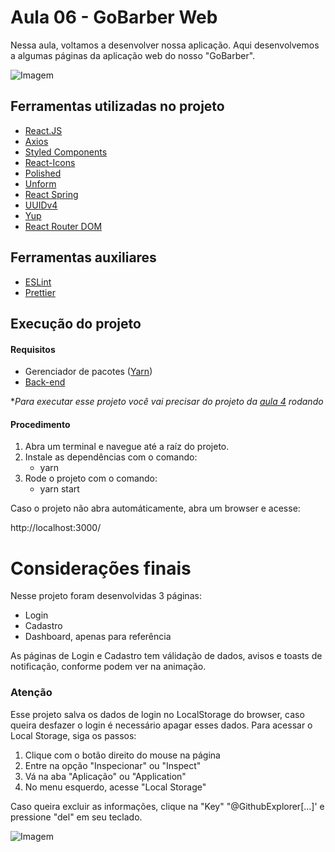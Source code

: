 # Aula 06 - GoBarber Web

Nessa aula, voltamos a desenvolver nossa aplicação. Aqui desenvolvemos a algumas páginas da aplicação web do nosso "GoBarber".

![Imagem](https://github.com/thiagocdn/aulas-bootcamp-GoStack11-rocketseat/blob/master/06-gobarber-web/images/browser_auls06.gif?raw=true)


## Ferramentas utilizadas no projeto

* [React.JS]([https://pt-br.reactjs.org/](https://pt-br.reactjs.org/))
* [Axios](https://github.com/axios/axios)
* [Styled Components](https://styled-components.com/)
* [React-Icons](https://react-icons.github.io/react-icons/)
* [Polished](https://polished.js.org/)
* [Unform](https://github.com/Rocketseat/unform)
* [React Spring](https://www.react-spring.io/)
* [UUIDv4](https://github.com/thenativeweb/uuidv4)
* [Yup](https://github.com/jquense/yup)
* [React Router DOM](https://github.com/ReactTraining/react-router/tree/master/packages/react-router-dom)

## Ferramentas auxiliares

* [ESLint](https://eslint.org/)
* [Prettier](https://prettier.io/)

## Execução do projeto

#### Requisitos
* Gerenciador de pacotes ([Yarn](https://yarnpkg.com/))
* [Back-end](https://github.com/thiagocdn/aulas-bootcamp-GoStack11-rocketseat/tree/master/04-iniciando-back-end)

**Para executar esse projeto você vai precisar do projeto da [aula 4](https://github.com/thiagocdn/aulas-bootcamp-GoStack11-rocketseat/tree/master/04-iniciando-back-end) rodando*

#### Procedimento
1. Abra um terminal e navegue até a raíz do projeto.
2. Instale as dependências com o comando:
	- yarn
3. Rode o projeto com o comando:
	- yarn start

Caso o projeto não abra automáticamente, abra um browser e acesse:

http://localhost:3000/


# Considerações finais

Nesse projeto foram desenvolvidas 3 páginas:
- Login
- Cadastro
- Dashboard, apenas para referência

As páginas de Login e Cadastro tem válidação de dados, avisos e toasts de notificação, conforme podem ver na animação.

### Atenção

Esse projeto salva os dados de login no LocalStorage do browser, caso queira desfazer o login é necessário apagar esses dados.
Para acessar o Local Storage, siga os passos:
1. Clique com o botão direito do mouse na página
2. Entre na opção "Inspecionar" ou "Inspect"
3. Vá na aba "Aplicação" ou  "Application"
4. No menu esquerdo, acesse "Local Storage"

Caso queira excluir as informações, clique na "Key" "@GithubExplorer[...]' e pressione "del" em seu teclado.



![Imagem](https://github.com/thiagocdn/aulas-bootcamp-GoStack11-rocketseat/blob/master/05-primeiro-projeto-react/images/LocalStorage.png?raw=true)
